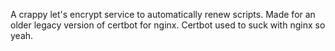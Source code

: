 A crappy let's encrypt service to automatically renew scripts. Made for an older legacy version of certbot for nginx. Certbot used to suck with nginx so yeah.
